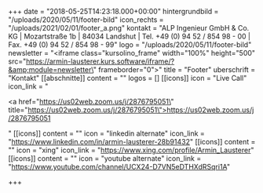 +++
date = "2018-05-25T14:23:18.000+00:00"
hintergrundbild = "/uploads/2020/05/11/footer-bild"
icon_rechts = "/uploads/2021/02/01/footer_a.png"
kontakt = "ALP Ingenieur GmbH & Co. KG | Mozartstraße 1b | 84034 Landshut | Tel. +49 (0) 94 52 / 854 98 - 00 | Fax. +49 (0) 94 52 / 854 98 - 99"
logo = "/uploads/2020/05/11/footer-bild"
newsletter = "<iframe class=\"kursolino_frame\" width=\"100%\" height=\"500\" src=\"https://armin-lausterer.kurs.software/iframe/?&amp;module=newsletter\" frameborder=\"0\"></iframe>"
title = "Footer"
uberschrift = "Kontakt"
[[abschnitte]]
content = ""
logos = []
[[icons]]
icon = "Live Call"
icon_link = "<p><a href=\"https://us02web.zoom.us/j/2876795051\" title=\"https://us02web.zoom.us/j/2876795051\">https://us02web.zoom.us/j/2876795051</a></p>"
[[icons]]
content = ""
icon = "linkedin alternate"
icon_link = "https://www.linkedin.com/in/armin-lausterer-28b91432"
[[icons]]
content = ""
icon = "xing"
icon_link = "https://www.xing.com/profile/Armin_Lausterer"
[[icons]]
content = ""
icon = "youtube alternate"
icon_link = "https://www.youtube.com/channel/UCX24-D7VN5eDTHXdRSqri1A"

+++
